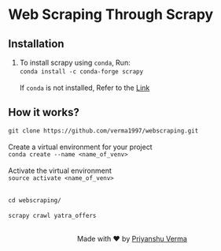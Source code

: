 # Web Scraping Through Scrapy

## Installation

1. To install scrapy using `conda`, Run: <br/>
`conda install -c conda-forge scrapy` <br/><br/>
If `conda` is not installed, Refer to the [Link](https://docs.anaconda.com/anaconda/install/) <br/>

## How it works?
`git clone https://github.com/verma1997/webscraping.git`<br/><br/>
Create a virtual environment for your project<br/>
`conda create --name <name_of_venv>`<br/><br/>
Activate the virtual environment<br/>
`source activate <name_of_venv>`<br/><br/>

`cd webscraping/`<br/><br/>
`scrapy crawl yatra_offers`<br/><br/>

<p align="center"> Made with ❤ by <a href="https://github.com/verma1997">Priyanshu Verma</a></p>

